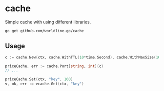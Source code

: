 # cache

Simple cache with using different libraries.

```sh
go get github.com/worldline-go/cache
```

## Usage

```go
c := cache.New(ctx, cache.WithTTL(10*time.Second), cache.WithMaxSize(1000))

priceCache, err := cache.Port[string, int](c)
// ...

priceCache.Set(ctx, "key", 100)
v, ok, err := vcache.Get(ctx, "key")
```
